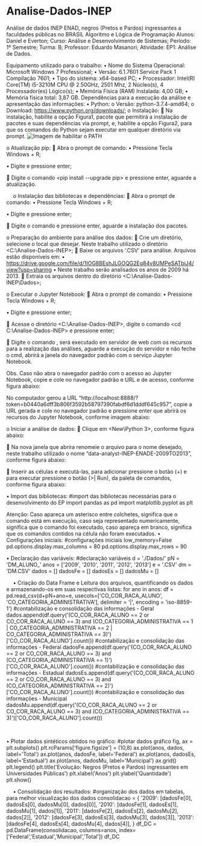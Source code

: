 # Analise-Dados-INEP
Análise de dados INEP ENAD, negros (Pretos e Pardos) ingressantes a faculdades públicas no BRASIL
Algoritmo e Lógica de Programação
Alunos: Daniel e Everton;
Curso: Análise e Desenvolvimento de Sistemas;
Período: 1º Semestre;
Turma: B;
Professor: Eduardo Masanori;
Atividade: EP1: Análise de Dados.

Equipamento utilizado para o trabalho:
•	Nome do Sistema Operacional: Microsoft Windows 7 Professional;
•	Versão: 6.1.7601 Service Pack 1 Compilação 7601;
•	Tipo do sistema: x64-based PC;
•	Processador: Intel(R) Core(TM) i5-3210M CPU @ 2.50GHz, 2501 Mhz, 2 Núcleo(s), 4 Processador(es) Lógico(s);
•	Memória Física (RAM) Instalada: 4,00 GB;
•	Memória física total: 3,87 GB.
Dependências para a execução da análise e apresentação das informações:
•	Python:
o	Versão: python-3.7.4-amd64;
o	Download: https://www.python.org/downloads/;
o	Instalação:
	Na instalação, habilite a opção <pip> Figura1, pacote que permitirá a instalação de pacotes e suas dependências via prompt, e, habilite a opção <Add python to environment variables> Figura2, para que os comandos do Python sejam executar em qualquer diretório via prompt.
  ![Imagem de habilitar o PATH](/addtopath.jpg)
 
o	Atualização pip:
	Abra o prompt de comando:
•	Pressione Tecla Windows + R;
 
•	Digite <cmd> e pressione enter;
 
	Digite o comando <pip install --upgrade pip> e pressione enter, aguarde a atualização.
 
 
o	Instalação das bibliotecas e dependências:
	Abra o prompt de comando:
•	Pressione Tecla Windows + R;
 
•	Digite <cmd> e pressione enter;
 
	Digite o comando <pip install requests beautifulsoup4 spotipy pdfminer3k selenium twitter wbdata pandas matplotlib lxml tweepy uber-rides xlrd PyPDF2 pytrends seaborn numpy ipython jupyter twitter-scraper markovify folium> e pressione enter, aguarde a instalação dos pacotes.
 

o	Preparação do ambiente para análise dos dados:
	Crie um diretório, selecione o local que desejar. Neste trabalho utilizado o diretório <C:\Analise-Dados-INEP>;
	Baixe os arquivos ‘.CSV’ para análise. Arquivos estão disponíveis em:
•	https://drive.google.com/file/d/1IOG8BEshJLGOQG2Eg84v8UMPeSATbiJ4/view?usp=sharing
•	Neste trabalho serão analisados os anos de 2009 há 2013.
	Extraia os arquivos dentro do diretório <C:\Analise-Dados-INEP\Dados\>;
 

o	Executar o Jupyter Notebook:
	Abra o prompt de comando:
•	Pressione Tecla Windows + R;
 
•	Digite <cmd> e pressione enter;
 
	Acesse o diretório <C:\Analise-Dados-INEP\>, digite o comando <cd C:\Analise-Dados-INEP> e pressione enter;
 
	Digite o comando <jupyter notebook>, será executado em servidor de web com os recursos para a realização das análises, aguarde a execução do servidor e não feche o cmd, abrirá a janela do navegador padrão com o serviço Jupyter Notebook.
 

Obs. Caso não abra o navegador padrão com o acesso ao Jupyter Notebook, copie e cole no navegador padrão e URL e de acesso, conforme figura abaixo:
 
No computador gerou a URL “http://localhost:8888/?token=b0440a6dff3b806f3592b58797390fabdf6d1dddf645c957”, copie a URL gerada e cole no navegador padrão e pressione enter que abrirá os recursos do Jupyter Notebook, conforme imagem abaixo:
 
o	Iniciar a análise de dados:
	Clique em <New\Python 3>, conforme figura abaixo:
 
	Na nova janela que abrira renomeie o arquivo para o nome desejado, neste trabalho utilizado o nome “data-analyst-INEP-ENADE-2009TO2013”, conforme figura abaixo:

 

	Inserir as células e executá-las, para adicionar pressione o botão (+) e para executar pressione o botão (>| Run), da paleta de comandos, conforme figura abaixo:

 
•	Import das bibliotecas:
#import das bibliotecas necessárias para o desenvolvimento do EP
import pandas as pd
import matplotlib.pyplot as plt

 
Atenção: Caso apareça um asterisco entre colchetes, significa que o comando está em execução, caso seja representado numericamente, significa que o comando foi executado, caso apareça em branco, significa que os comandos contidos na célula não foram executados.
•	Configurações iniciais:
#configurações iniciais
low_memory=False
pd.options.display.max_columns = 80
pd.options.display.max_rows = 90


 


•	Declaração das variáveis:
#declaração variáveis
d = './Dados/'
pN = 'DM_ALUNO_' 
anos = ['2009', '2010', '2011', '2012', '2013'] 
e = '.CSV'
dm = 'DM.CSV'
dados = []
dadosFe = []
dadosEs = []
dadosMu = []


 
 
•	Criação do Data Frame e Leitura dos arquivos, quantificando os dados e armazenando-os em suas respectivas listas:
for ano in anos:
    df = pd.read_csv(d+pN+ano+e, usecols=['CO_COR_RACA_ALUNO', 'CO_CATEGORIA_ADMINISTRATIVA'], delimiter = '|', encoding = 'iso-8859-1')
    #contabilização e consolidação das informações - Geral
    dados.append(df.query('(CO_COR_RACA_ALUNO == 2 or CO_COR_RACA_ALUNO == 3) and (CO_CATEGORIA_ADMINISTRATIVA == 1 | CO_CATEGORIA_ADMINISTRATIVA == 2 | CO_CATEGORIA_ADMINISTRATIVA == 3)')['CO_COR_RACA_ALUNO'].count()) 
    #contabilização e consolidação das informações - Federal
    dadosFe.append(df.query('(CO_COR_RACA_ALUNO == 2 or CO_COR_RACA_ALUNO == 3) and (CO_CATEGORIA_ADMINISTRATIVA == 1)')['CO_COR_RACA_ALUNO'].count()) 
    #contabilização e consolidação das informações - Estadual
    dadosEs.append(df.query('(CO_COR_RACA_ALUNO == 2 or CO_COR_RACA_ALUNO == 3) and (CO_CATEGORIA_ADMINISTRATIVA == 2)')['CO_COR_RACA_ALUNO'].count()) 
    #contabilização e consolidação das informações - Municipal
    dadosMu.append(df.query('(CO_COR_RACA_ALUNO == 2 or CO_COR_RACA_ALUNO == 3) and (CO_CATEGORIA_ADMINISTRATIVA == 3)')['CO_COR_RACA_ALUNO'].count())


 
 

•	Plotar dados sintéticos obtidos no gráfico:
#plotar dados gráfico
fig, ax = plt.subplots()
plt.rcParams['figure.figsize'] = (10,8)
ax.plot(anos, dados, label='Total')
ax.plot(anos, dadosFe, label='Federal')
ax.plot(anos, dadosEs, label='Estadual')
ax.plot(anos, dadosMu, label='Municipal')
ax.grid()
plt.legend()
plt.title('Evolução: Negros (Pretos e Pardos) ingressantes em Universidades Públicas')
plt.xlabel('Anos')
plt.ylabel('Quantidade')
plt.show()


 
 
 
•	Consolidação dos resultados:
#organização dos dados em tabelas, para melhor visualização dos dados
consolidacao = {
'2009': [dadosFe[0], dadosEs[0], dadosMu[0], dados[0]],
'2010': [dadosFe[1], dadosEs[1], dadosMu[1], dados[1]],
'2011': [dadosFe[2], dadosEs[2], dadosMu[2], dados[2]],
'2012': [dadosFe[3], dadosEs[3], dadosMu[3], dados[3]],
'2013': [dadosFe[4], dadosEs[4], dadosMu[4], dados[4]],
}
df_DC = pd.DataFrame(consolidacao, columns=anos, index=['Federal','Estadual','Municipal','Total'])
df_DC
 

